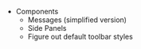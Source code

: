 - Components
  - Messages (simplified version)
  - Side Panels
  - Figure out default toolbar styles
